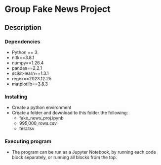 # Group Fake News Project

## Description

### Dependencies

* Python == 3.
* nltk==3.8.1
* numpy==1.26.4
* pandas==2.2.1
* scikit-learn==1.3.1
* regex==2023.12.25
* matplotlib==3.8.3

### Installing

* Create a python environment
* Create a folder and download to this folder the following:
  * fake_news_proj.ipynb
  * 995,000_rows.csv
  * test.tsv


### Executing program

* The program can be run as a Jupyter Notebook, by running each code block separately, or running all blocks from the top.


